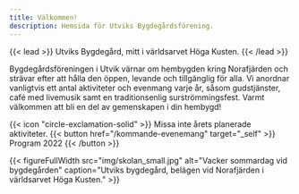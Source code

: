 ```yaml
---
title: Välkommen!
description: Hemsida för Utviks Bygdegårdsförening.
---
```


{{< lead >}}
Utviks Bygdegård, mitt i världsarvet Höga Kusten.
{{< /lead >}}

Bygdegårdsföreningen i Utvik värnar om hembygden kring Norafjärden och strävar efter att hålla den öppen, levande och tillgänglig för alla. Vi anordnar vanligtvis ett antal aktiviteter och evenmang varje år, såsom gudstjänster, café med livemusik samt en traditionsenlig surströmmingsfest. Varmt välkommen att bli en del av gemenskapen i din hembygd!

<div class="flex px-4 py-2 mb-8 text-base rounded-md bg-primary-100 dark:bg-primary-900">
  <span class="flex items-center ltr:pr-3 rtl:pl-3 text-primary-400">
    {{< icon "circle-exclamation-solid" >}}
  </span>
  <span class="flex items-center justify-between grow dark:text-neutral-300">
    <span class="prose dark:prose-invert">Missa inte årets planerade aktiviteter.</span>
    {{< button href="/kommande-evenemang" target="_self" >}}
    Program 2022
    {{< /button >}}
  </span>
</div>

{{< figureFullWidth
    src="img/skolan_small.jpg"
    alt="Vacker sommardag vid bygdegården"
    caption="Utviks bygdegård, belägen vid Norafjärden i världsarvet Höga Kusten."
    >}}

<!-- ![Vacker sommardag vid bygdegården](images/skolan_small.jpg "Utviks bygdegård, belägen vid Norafjärden i världsarvet Höga Kusten.") -->
